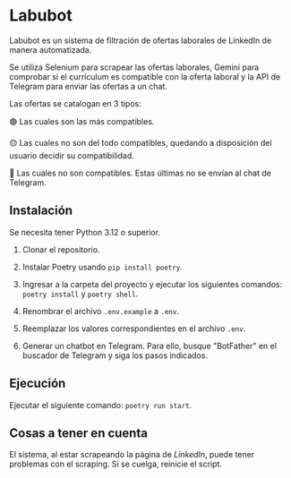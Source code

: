 # Labubot
Labubot es un sistema de filtración de ofertas laborales de LinkedIn de manera automatizada.

Se utiliza Selenium para scrapear las ofertas laborales, Gemini para comprobar si el currículum es compatible con la oferta laboral y la API de Telegram para enviar las ofertas a un chat.

Las ofertas se catalogan en 3 tipos:

🟢 Las cuales son las más compatibles.

🟡 Las cuales no son del todo compatibles, quedando a disposición del usuario decidir su compatibilidad.

🔴 Las cuales no son compatibles. Estas últimas no se envían al chat de Telegram.

## Instalación
Se necesita tener Python 3.12 o superior.

1. Clonar el repositorio.

2. Instalar Poetry usando `pip install poetry`.

3. Ingresar a la carpeta del proyecto y ejecutar los siguientes comandos: `poetry install` y `poetry shell`.

4. Renombrar el archivo `.env.example` a `.env`.

5. Reemplazar los valores correspondientes en el archivo `.env`.

6. Generar un chatbot en Telegram. Para ello, busque "BotFather" en el buscador de Telegram y siga los pasos indicados.
   
## Ejecución
Ejecutar el siguiente comando: `poetry run start`.

## Cosas a tener en cuenta
El sistema, al estar scrapeando la página de *LinkedIn*, puede tener problemas con el scraping. Si se cuelga, reinicie el script.

